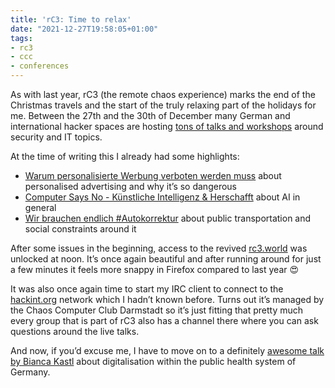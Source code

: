 ```yaml
---
title: 'rC3: Time to relax'
date: "2021-12-27T19:58:05+01:00"
tags:
- rc3
- ccc
- conferences
---
```


As with last year, rC3 (the remote chaos experience) marks the end of the Christmas travels and the start of the truly relaxing part of the holidays for me. Between the 27th and the 30th of December many German and international hacker spaces are hosting [tons of talks and workshops](https://fahrplan.events.ccc.de/rc3/2021/Fahrplan/) around security and IT topics. 

At the time of writing this I already had some highlights:

- [Warum personalisierte Werbung verboten werden muss](https://pretalx.c3voc.de/rc3-2021-chaosstudiohamburg/talk/BFW7K3/) about personalised advertising and why it’s so dangerous
- [Computer Says No - Künstliche Intelligenz & Herschafft](https://pretalx.c3voc.de/rc3-2021-cbase/talk/X7RE9X/) about AI in general
- [Wir brauchen endlich #Autokorrektur](https://pretalx.c3voc.de/rc3-2021-chaosstudiohamburg/talk/R3JDQX/) about public transportation and social constraints around it

After some issues in the beginning, access to the revived [rc3.world](https://rc3.world/2021/) was unlocked at noon. It’s once again beautiful and after running around for just a few minutes it feels more snappy in Firefox compared to last year 😍

It was also once again time to start my IRC client to connect to the [hackint.org](https://www.hackint.org/) network which I hadn’t known before. Turns out it’s managed by the Chaos Computer Club Darmstadt so it’s just fitting that pretty much every group that is part of rC3 also has a channel there where you can ask questions around the live talks.

And now, if you’d excuse me, I have to move on to a definitely [awesome talk by Bianca Kastl](https://pretalx.c3voc.de/rc3-2021-cwtv/talk/7UDLRY/) about digitalisation within the public health system of Germany. 

